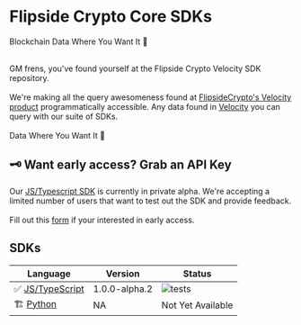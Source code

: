 # Flipside Crypto Core SDKs

Blockchain Data Where You Want It 🥳
<br>
<br>

GM frens, you've found yourself at the Flipside Crypto Velocity SDK repository.
<br>
<br>
We're making all the query awesomeness found at [FlipsideCrypto's Velocity product](https://app.flipsidecrypto.com) programmatically accessible. Any data found in [Velocity](https://app.flipsidecrypto.com) you can query with our suite of SDKs.
<br>
<br>
Data Where You Want It 🥳

## 🗝 Want early access? Grab an API Key

Our [JS/Typescript SDK](./js/) is currently in private alpha. We're accepting a limited number of users that want to test out the SDK and provide feedback.
<br>
<br>
Fill out this [form](https://forms.gle/Hii64SznA9B9dhLJ8) if your interested in early access.
<br>

## SDKs

| Language                 | Version       | Status                                                                             |
| ------------------------ | ------------- | ---------------------------------------------------------------------------------- |
| ✅ [JS/TypeScript](./js) | 1.0.0-alpha.2 | ![tests](https://github.com/flipsidecrypto/sdk/actions/workflows/ci.yml/badge.svg) |
| 🏗 [Python](./python/)    | NA            | Not Yet Available                                                                  |
